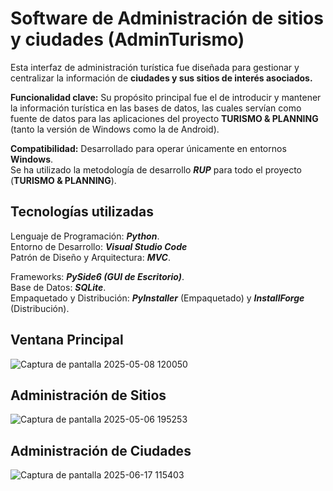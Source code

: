 # Software de Administración de sitios y ciudades (AdminTurismo)
Esta interfaz de administración turística fue diseñada para gestionar y centralizar la información de **ciudades y sus sitios de interés asociados.**  

**Funcionalidad clave:** Su propósito principal fue el de introducir y mantener la información turística en las bases de datos, las cuales servían como fuente de datos para las aplicaciones del proyecto **TURISMO & PLANNING** (tanto la versión de Windows como la de Android).  

**Compatibilidad:** Desarrollado para operar únicamente en entornos **Windows**.  
Se ha utilizado la metodología de desarrollo **_RUP_** para todo el proyecto (**TURISMO & PLANNING**).

## Tecnologías utilizadas

Lenguaje de Programación: **_Python_**.  
Entorno de Desarrollo: **_Visual Studio Code_**  
Patrón de Diseño y Arquitectura: **_MVC_**.  

Frameworks: **_PySide6 (GUI de Escritorio)_**.  
Base de Datos: **_SQLite_**.  
Empaquetado y Distribución: **_PyInstaller_** (Empaquetado) y **_InstallForge_** (Distribución).

Ventana Principal
-
![Captura de pantalla 2025-05-08 120050](https://github.com/user-attachments/assets/b070265d-0962-4c84-9b41-afcc150df737)

Administración de Sitios
-
![Captura de pantalla 2025-05-06 195253](https://github.com/user-attachments/assets/3d8fd0fc-52a3-4267-b59e-55e93719cb0f)

Administración de Ciudades
-
![Captura de pantalla 2025-06-17 115403](https://github.com/user-attachments/assets/25a7937f-9cdf-4481-b8fd-faa9f0184a17)
